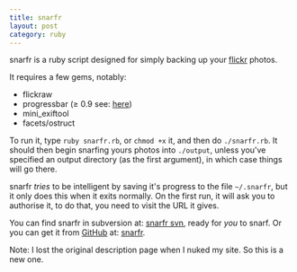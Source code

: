 ```yaml
--- 
title: snarfr
layout: post
category: ruby
---
```

snarfr is a ruby script designed for simply backing up your [flickr](http://www.flickr.com/ "Welcome to Flickr - Photo Sharing") photos. 

It requires a few gems, notably:

  * flickraw
  * progressbar (≥ 0.9 see: [here](http://0xcc.net/ruby-progressbar/index.html.en "Ruby/ProgressBar: A Text Progress Bar Library for Ruby"))
  * mini_exiftool
  * facets/ostruct

To run it, type `ruby snarfr.rb`, or `chmod +x` it, and then do `./snarfr.rb`. It should then begin snarfing yours photos into `./output`, unless you've specified an output directory (as the first argument), in which case things will go there.

snarfr *tries* to be intelligent by saving it's progress to the file `~/.snarfr`, but it only does this when it exits normally. On the first run, it will ask you to authorise it, to do that, you need to visit the URL it gives.

You can find snarfr in subversion at: [snarfr svn](http://svn.my-mili.eu/svn/snarfr/ "snarfr - Revision 10: /"), ready for *you* to snarf. Or you can get it from [GitHub](http://github.com/ "Secure Git hosting and collaborative development &mdash; GitHub") at: [snarfr](http://github.com/mattfoster/snarfr/tree/master "mattfoster's snarfr at master &mdash; GitHub").

Note: I lost the original description page when I nuked my site. So this is a new one.

